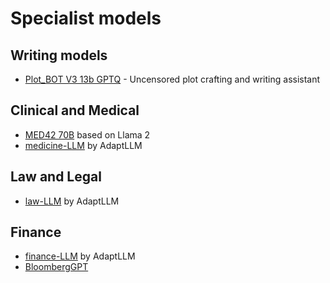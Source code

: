 # Specialist models

## Writing models
* [Plot_BOT V3 13b GPTQ](https://huggingface.co/FPHam/Plot_BOT_V3_13b_GPTQ) - Uncensored plot crafting and writing assistant

## Clinical and Medical

* [MED42 70B](https://huggingface.co/m42-health/med42-70b) based on Llama 2
* [medicine-LLM](https://huggingface.co/AdaptLLM/medicine-LLM) by AdaptLLM

## Law and Legal

* [law-LLM](https://huggingface.co/AdaptLLM/law-LLM) by AdaptLLM

## Finance

* [finance-LLM](https://huggingface.co/AdaptLLM/finance-LLM) by AdaptLLM
* [BloombergGPT](https://huggingface.co/papers/2303.17564)

